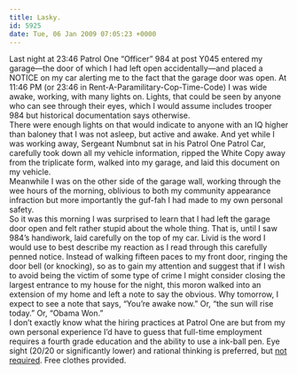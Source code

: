 ```yaml
---
title: Lasky.
id: 5925
date: Tue, 06 Jan 2009 07:05:23 +0000
---
```


Last night at 23:46 Patrol One “Officer” 984 at post Y045 entered my garage—the door of which I had left open accidentally—and placed a <span class="caps">NOTICE</span> on my car alerting me to the fact that the garage door was open. At 11:46 PM (or 23:46 in Rent-A-Paramilitary-Cop-Time-Code) I was wide awake, working, with many lights on. Lights, that could be seen by anyone who can see through their eyes, which I would assume includes trooper 984 but historical documentation says otherwise.  
 There were enough lights on that would indicate to anyone with an <span class="caps">IQ</span> higher than baloney that I was not asleep, but active and awake. And yet while I was working away, Sergeant Numbnut sat in his Patrol One Patrol Car, carefully took down all my vehicle information, ripped the <span class="caps">White Copy</span> away from the triplicate form, walked into my garage, and laid this document on my vehicle.  
 Meanwhile I was on the other side of the garage wall, working through the wee hours of the morning, oblivious to both my community appearance infraction but more importantly the guf-fah I had made to my own personal safety.  
 So it was this morning I was surprised to learn that I had left the garage door open and felt rather stupid about the whole thing. That is, until I saw 984’s handiwork, laid carefully on the top of my car. Livid is the word I would use to best describe my reaction as I read through this carefully penned notice. Instead of walking fifteen paces to my front door, ringing the door bell (or knocking), so as to gain my attention and suggest that if I wish to avoid being the victim of some type of crime I might consider closing the largest entrance to my house for the night, this moron walked into an extension of my home and left a note to say the obvious. Why tomorrow, I expect to see a note that says, “You’re awake now.” Or, “the sun will rise today.” Or, “Obama Won.”  
 I don’t exactly know what the hiring practices at Patrol One are but from my own personal experience I’d have to guess that full-time employment requires a fourth grade education and the ability to use a ink-ball pen. Eye sight (20/20 or significantly lower) and rational thinking is preferred, but [not required](http://www.patrol-one.com/Support/FAQs.aspx#ques_blind). Free clothes provided.


